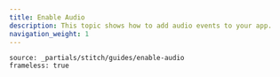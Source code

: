 ```yaml
---
title: Enable Audio
description: This topic shows how to add audio events to your app.
navigation_weight: 1
---
```


```tabbed_content
source: _partials/stitch/guides/enable-audio
frameless: true
```
